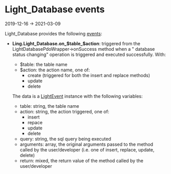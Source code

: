 Light_Database events
===============
2019-12-16 -> 2021-03-09

Light_Database provides the
following [events](https://github.com/lingtalfi/Light/blob/master/personal/mydoc/pages/events.md):

- **Ling.Light_Database.on_$table_$action**: triggered from the LightDatabasePdoWrapper->onSuccess method when a "
  database status changing" operation is triggered and executed successfully. With:
    - $table: the table name
    - $action: the action name, one of:
        - create (triggered for both the insert and replace methods)
        - update
        - delete

  The data is a [LightEvent](https://github.com/lingtalfi/Light/blob/master/doc/api/Ling/Light/Events/LightEvent.md)
  instance with the following variables:
    - table: string, the table name
    - action: string, the action triggered, one of:
        - insert
        - repace
        - update
        - delete
    - query: string, the sql query being executed
    - arguments: array, the original arguments passed to the method called by the user/developer (i.e. one of insert,
      replace, update, delete)
    - return: mixed, the return value of the method called by the user/developer   